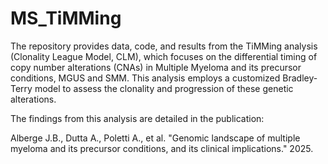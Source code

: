 # MS_TiMMing
The repository provides data, code, and results from the TiMMing analysis (Clonality League Model, CLM), which focuses on the differential timing of copy number alterations (CNAs) in Multiple Myeloma and its precursor conditions, MGUS and SMM. This analysis employs a customized Bradley-Terry model to assess the clonality and progression of these genetic alterations.

The findings from this analysis are detailed in the publication:

Alberge J.B., Dutta A., Poletti A., et al. "Genomic landscape of multiple myeloma and its precursor conditions, and its clinical implications." 2025.
